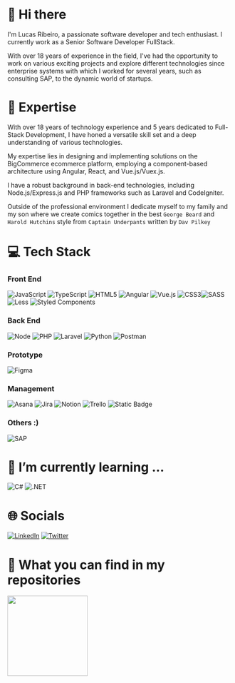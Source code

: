 # 👋 Hi there
I'm Lucas Ribeiro, a passionate software developer and tech enthusiast. I currently work as a Senior Software Developer FullStack.

With over 18 years of experience in the field, I've had the opportunity to work on various exciting projects and explore different technologies since enterprise systems with which I worked for several years, such as consulting SAP, to the dynamic world of startups.

# 🚀 Expertise
With over 18 years of technology experience and 5 years dedicated to Full-Stack Development, I have honed a versatile skill set and a deep understanding of various technologies.

My expertise lies in designing and implementing solutions on the BigCommerce ecommerce platform, employing a component-based architecture using Angular, React, and Vue.js/Vuex.js.

I have a robust background in back-end technologies, including Node.js/Express.js and PHP frameworks such as Laravel and CodeIgniter.

Outside of the professional environment I dedicate myself to my family and my son where we create comics together in the best `George Beard` and `Harold Hutchins` style from `Captain Underpants` written by `Dav Pilkey`

# 💻 Tech Stack

### Front End
![JavaScript](https://img.shields.io/badge/javascript-%23323330.svg?style=for-the-badge&logo=javascript&logoColor=%23F7DF1E) ![TypeScript](https://img.shields.io/badge/typescript-%23007ACC.svg?style=for-the-badge&logo=typescript&logoColor=white) ![HTML5](https://img.shields.io/badge/html5-%23E34F26.svg?style=for-the-badge&logo=html5&logoColor=white) ![Angular](https://img.shields.io/badge/Angular-DD0031?style=for-the-badge&logo=angular&logoColor=white) ![Vue.js](https://img.shields.io/badge/vuejs-%2335495e.svg?style=for-the-badge&logo=vuedotjs&logoColor=%234FC08D) ![CSS3](https://img.shields.io/badge/css3-%231572B6.svg?style=for-the-badge&logo=css3&logoColor=white)![SASS](https://img.shields.io/badge/SASS-hotpink.svg?style=for-the-badge&logo=SASS&logoColor=white) ![Less](https://img.shields.io/badge/less-2B4C80?style=for-the-badge&logo=less&logoColor=white) ![Styled Components](https://img.shields.io/badge/styled--components-DB7093?style=for-the-badge&logo=styled-components&logoColor=white)

### Back End
 ![Node](https://img.shields.io/badge/Node.js-43853D?style=for-the-badge&logo=node.js&logoColor=white) ![PHP](https://img.shields.io/badge/PHP-777BB4?style=for-the-badge&logo=php&logoColor=white) ![Laravel](https://img.shields.io/badge/Laravel-FF2D20?style=for-the-badge&logo=laravel&logoColor=white) ![Python](https://img.shields.io/badge/Python-14354C?style=for-the-badge&logo=python&logoColor=white) ![Postman](https://img.shields.io/badge/Postman-FF6C37?style=for-the-badge&logo=postman&logoColor=white) 

### Prototype
![Figma](https://img.shields.io/badge/Figma-F24E1E?style=for-the-badge&logo=figma&logoColor=white)

### Management
![Asana](https://img.shields.io/badge/Asana-red?style=for-the-badge&logo=asana) ![Jira](https://img.shields.io/badge/jira-%230A0FFF.svg?style=for-the-badge&logo=jira&logoColor=white) ![Notion](https://img.shields.io/badge/Notion-%23000000.svg?style=for-the-badge&logo=notion&logoColor=white) ![Trello](https://img.shields.io/badge/Trello-%23026AA7.svg?style=for-the-badge&logo=Trello&logoColor=white) ![Static Badge](https://img.shields.io/badge/Basecamp-yellow?style=for-the-badge&logo=basecamp)


### Others :)
![SAP](https://img.shields.io/badge/SAP-0FAAFF?style=for-the-badge&logo=sap&logoColor=white)

# 🌱 I’m currently learning ...
![C#](https://img.shields.io/badge/C%23-239120?style=for-the-badge&logo=c-sharp&logoColor=white) ![.NET](https://img.shields.io/badge/.NET-5C2D91?style=for-the-badge&logo=.net&logoColor=white)

# 🌐 Socials
[![LinkedIn](https://img.shields.io/badge/LinkedIn-0077B5?style=for-the-badge&logo=linkedin&logoColor=white)](https://linkedin.com/in/lucasdnr) [![Twitter](https://img.shields.io/badge/Twitter-1DA1F2?style=for-the-badge&logo=twitter&logoColor=white)](https://twitter.com/lucas_daniel) 



# 🔎 What you can find in my repositories
<div>
<a href="https://github.com/lucasdnr">
<img loading="lazy" height="180em" src="https://github-readme-stats.vercel.app/api/top-langs/?username=lucasdnr&layout=compact&langs_count=7&theme=algolia"/>
</div>
